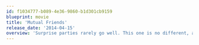 ```yaml
---
id: f1034777-b089-4e36-9860-b1d301cb9159
blueprint: movie
title: 'Mutual Friends'
release_date: '2014-04-15'
overview: 'Surprise parties rarely go well. This one is no different, as a group of 30-somethings head through life, love and a day in New York City.'
---
```

